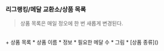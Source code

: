 ### 리그랭킹/메달 교환소/상품 목록
>상품 목록은 매일 정오에 한 번 새롭게 변경된다.

<br>
+ 상품 목록
  * 상품 이름
  * 정보
  * 필요한 메달 수
  * 그림
  * [상품 종류]()
